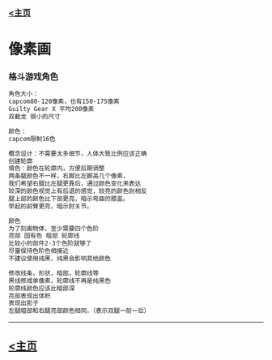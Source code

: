 ### [<主页](/index.html)

# 像素画

### 格斗游戏角色

```markdown
角色大小：
capcom80-120像素，也有150-175像素
Guilty Gear X 平均200像素
双截龙 很小的尺寸

颜色：
capcom限制16色

概念设计：不需要太多细节，人体大致比例应该正确
创建轮廓
填色：颜色在轮廓内，方便后期调整
两条腿颜色不一样，右脚比左脚高几个像素，
我们希望右腿比左腿更靠后，通过颜色变化来表达
较深的颜色视觉上有后退的感觉，较亮的颜色则相反
腿上部的颜色比下部更亮，暗示弯曲的膝盖。
举起的前臂更亮，暗示肘关节。

颜色
为了刻画物体，至少需要四个色阶
亮部 固有色 暗部 轮廓线
比较小的部件2-3个色阶就够了
尽量保持色阶色相接近
不建议使用纯黑，纯黑会影响其他颜色

修改线条，形状，暗部，轮廓线等
黑线修成单像素，轮廓线不再是纯黑色
轮廓线颜色应该比暗部深
亮部表现出体积
表现出影子
左腿暗部和右腿亮部颜色相同，（表示双腿一前一后）
```
---

## [<主页](/index.html)